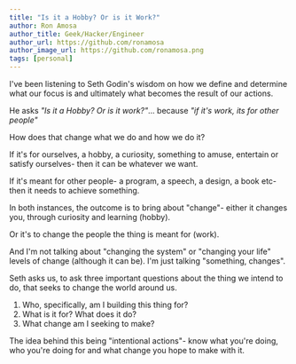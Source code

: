 ```yaml
---
title: "Is it a Hobby? Or is it Work?"
author: Ron Amosa
author_title: Geek/Hacker/Engineer
author_url: https://github.com/ronamosa
author_image_url: https://github.com/ronamosa.png
tags: [personal]
---
```


I've been listening to Seth Godin's wisdom on how we define and determine what our focus is and ultimately what becomes the result of our actions.

He asks *"Is it a Hobby? Or is it work?"*... because *"if it's work, its for other people"*

How does that change what we do and how we do it?

<!--truncate-->

If it's for ourselves, a hobby, a curiosity, something to amuse, entertain or satisfy ourselves- then it can be whatever we want.

If it's meant for other people- a program, a speech, a design, a book etc- then it needs to achieve something.

In both instances, the outcome is to bring about "change"- either it changes you, through curiosity and learning (hobby).

Or it's to change the people the thing is meant for (work).

And I'm not talking about "changing the system" or "changing your life" levels of change (although it can  be). I'm just talking "something, changes".

Seth asks us, to ask three important questions about the thing we intend to do, that seeks to change the world around us.

1. Who, specifically, am I building this thing for?
2. What is it for? What does it do?
3. What change am I seeking to make?

The idea behind this being "intentional actions"- know what you're doing, who you're doing for and what change you hope to make with it.
